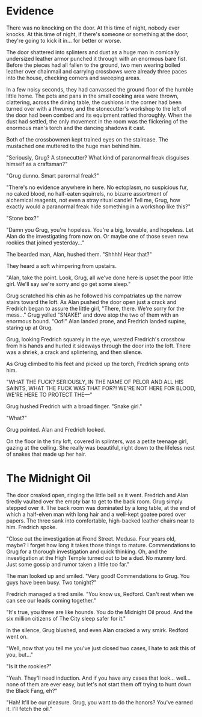 
# Evidence

There was no knocking on the door.  At this time of night, nobody ever knocks.  At this time of night, if there's someone or something at the door, they're going to kick it in... for better or worse.

The door shattered into splinters and dust as a huge man in comically undersized leather armor punched it through with an enormous bare fist.  Before the pieces had all fallen to the ground, two men wearing boiled leather over chainmail and carrying crossbows were already three paces into the house, checking corners and sweeping areas.

In a few noisy seconds, they had canvassed the ground floor of the humble little home.  The pots and pans in the small cooking area were thrown, clattering, across the dining table, the cushions in the corner had been turned over with a *thwump*, and the stonecutter's workshop to the left of the door had been combed and its equipment rattled thoroughly.  When the dust had settled, the only movement in the room was the flickering of the enormous man's torch and the dancing shadows it cast.

Both of the crossbowmen kept trained eyes on the staircase.  The mustached one muttered to the huge man behind him.

"Seriously, Grug?  A stonecutter?  What kind of paranormal freak disguises himself as a craftsman?"

"Grug dunno.  Smart parormal freak?"

"There's no evidence anywhere in here.  No ectoplasm, no suspicious fur, no caked blood, no half-eaten squirrels, no bizarre assortment of alchemical reagents, not even a stray ritual candle!  Tell me, Grug, how exactly would a paranormal freak hide something in a workshop like this?"

"Stone box?"

"Damn you Grug, you're hopeless.  You're a big, loveable, and hopeless.  Let Alan do the investigating from now on.  Or maybe one of those seven new rookies that joined yesterday..."

The bearded man, Alan, hushed them.  "Shhhh!  Hear that?"

They heard a soft whimpering from upstairs.

"Alan, take the point.  Look, Grug, all we've done here is upset the poor little girl.  We'll say we're sorry and go get some sleep."

Grug scratched his chin as he followed his compatriates up the narrow stairs toward the loft.  As Alan pushed the door open just a crack and Fredrich began to assure the little girl, "There, there.  We're sorry for the mess..." Grug yelled "SNAKE!" and dove atop the two of them with an enormous bound.  "Oof!"  Alan landed prone, and Fredrich landed supine, staring up at Grug.

Grug, looking Fredrich squarely in the eye, wrested Fredrich's crossbow from his hands and hurled it sideways through the door into the loft.  There was a shriek, a crack and splintering, and then silence.

As Grug climbed to his feet and picked up the torch, Fredrich sprang onto him.

"WHAT THE FUCK?  SERIOUSLY, IN THE NAME OF PELOR AND ALL HIS SAINTS, WHAT THE FUCK WAS THAT FOR?!  WE'RE NOT HERE FOR BLOOD, WE'RE HERE TO PROTECT THE—"

Grug hushed Fredrich with a broad finger.  "Snake girl."

"What?"

Grug pointed.  Alan and Fredrich looked.

On the floor in the tiny loft, covered in splinters, was a petite teenage girl, gazing at the ceiling.  She really was beautiful, right down to the lifeless nest of snakes that made up her hair.

# The Midnight Oil

The door creaked open, ringing the little bell as it went.  Fredrich and Alan tiredly vaulted over the empty bar to get to the back room.  Grug simply stepped over it.  The back room was dominated by a long table, at the end of which a half-elven man with long hair and a well-kept goatee pored over papers.  The three sank into comfortable, high-backed leather chairs near to him.  Fredrich spoke.

"Close out the investigation at Frond Street.  Medusa.  Four years old, maybe?  I forget how long it takes those things to mature.  Commendations to Grug for a thorough investigation and quick thinking.  Oh, and the investigation at the High Temple turned out to be a dud.  No mummy lord.  Just some gossip and rumor taken a little too far."

The man looked up and smiled.  "Very good!  Commendations to Grug.  You guys have been busy.  Two tonight?"

Fredrich managed a tired smile.  "You know us, Redford.  Can't rest when we can see our leads coming together."

"It's true, you three are like hounds.  You do the Midnight Oil proud.  And the six million citizens of The City sleep safer for it."

In the silence, Grug blushed, and even Alan cracked a wry smirk.  Redford went on.

"Well, now that you tell me you've just closed two cases, I hate to ask this of you, but..."

"Is it the rookies?"

"Yeah.  They'll need induction.  And if you have any cases that look... well... none of them are ever easy, but let's not start them off trying to hunt down the Black Fang, eh?"

"Hah!  It'll be our pleasure.  Grug, you want to do the honors?  You've earned it.  I'll fetch the oil."
